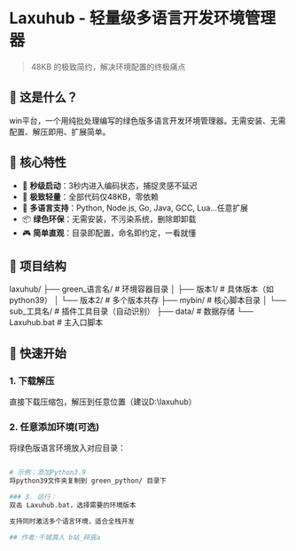 # Laxuhub - 轻量级多语言开发环境管理器

> 48KB 的极致简约，解决环境配置的终极痛点

## 🎯 这是什么？

win平台，一个用纯批处理编写的绿色版多语言开发环境管理器。无需安装、无需配置、解压即用、扩展简单。

## 🌟 核心特性

- 🚀 **秒级启动**：3秒内进入编码状态，捕捉灵感不延迟
- 🍃 **极致轻量**：全部代码仅48KB，零依赖
- 🔧 **多语言支持**：Python, Node.js, Go, Java, GCC, Lua...任意扩展
- 📦 **绿色环保**：无需安装，不污染系统，删除即卸载
- 🎮 **简单直观**：目录即配置，命名即约定，一看就懂

## 📁 项目结构
  laxuhub/
  ├── green_语言名/ # 环境容器目录
  │ ├── 版本1/ # 具体版本（如python39）
  │ └── 版本2/ # 多个版本共存
  ├── mybin/ # 核心脚本目录
  │ └──  sub_工具名/ # 插件工具目录（自动识别）
  ├── data/ # 数据存储
  └── Laxuhub.bat # 主入口脚本


## 🚀 快速开始

### 1. 下载解压
直接下载压缩包，解压到任意位置（建议D:\laxuhub）

### 2. 任意添加环境(可选)
将绿色版语言环境放入对应目录：
```bash

# 示例：添加Python3.9
将python39文件夹复制到 green_python/ 目录下

### 3. 运行：
双击 Laxuhub.bat，选择需要的环境版本

支持同时激活多个语言环境，适合全栈开发

## 作者:千城真人 b站_碎辰a
